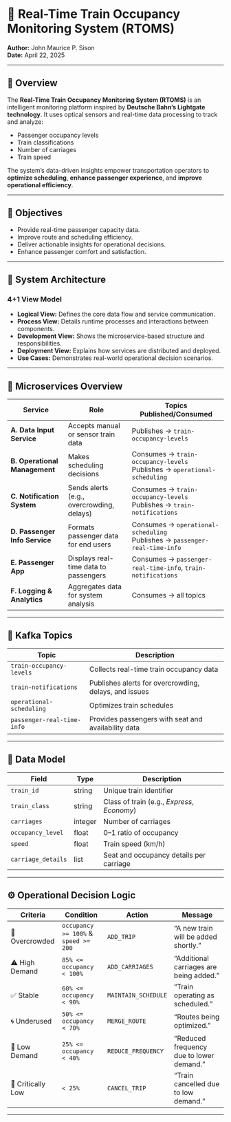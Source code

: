 # 🚅 Real-Time Train Occupancy Monitoring System (RTOMS)

**Author:** John Maurice P. Sison  
**Date:** April 22, 2025  

---

## 📘 Overview

The **Real-Time Train Occupancy Monitoring System (RTOMS)** is an intelligent monitoring platform inspired by **Deutsche Bahn’s Lightgate technology**. It uses optical sensors and real-time data processing to track and analyze:

- Passenger occupancy levels  
- Train classifications  
- Number of carriages  
- Train speed  

The system’s data-driven insights empower transportation operators to **optimize scheduling**, **enhance passenger experience**, and **improve operational efficiency**.

---

## 🎯 Objectives

- Provide real-time passenger capacity data.  
- Improve route and scheduling efficiency.  
- Deliver actionable insights for operational decisions.  
- Enhance passenger comfort and satisfaction.  

---

## 🧠 System Architecture

### 4+1 View Model
- **Logical View:** Defines the core data flow and service communication.  
- **Process View:** Details runtime processes and interactions between components.  
- **Development View:** Shows the microservice-based structure and responsibilities.  
- **Deployment View:** Explains how services are distributed and deployed.  
- **Use Cases:** Demonstrates real-world operational decision scenarios.  

---

## 🧩 Microservices Overview

| Service | Role | Topics Published/Consumed |
|----------|------|---------------------------|
| **A. Data Input Service** | Accepts manual or sensor train data | Publishes → `train-occupancy-levels` |
| **B. Operational Management** | Makes scheduling decisions | Consumes → `train-occupancy-levels`<br>Publishes → `operational-scheduling` |
| **C. Notification System** | Sends alerts (e.g., overcrowding, delays) | Consumes → `train-occupancy-levels`<br>Publishes → `train-notifications` |
| **D. Passenger Info Service** | Formats passenger data for end users | Consumes → `operational-scheduling`<br>Publishes → `passenger-real-time-info` |
| **E. Passenger App** | Displays real-time data to passengers | Consumes → `passenger-real-time-info`, `train-notifications` |
| **F. Logging & Analytics** | Aggregates data for system analysis | Consumes → all topics |

---

## 🧵 Kafka Topics

| Topic | Description |
|-------|--------------|
| `train-occupancy-levels` | Collects real-time train occupancy data |
| `train-notifications` | Publishes alerts for overcrowding, delays, and issues |
| `operational-scheduling` | Optimizes train schedules |
| `passenger-real-time-info` | Provides passengers with seat and availability data |

---

## 🚉 Data Model

| Field | Type | Description |
|--------|------|-------------|
| `train_id` | string | Unique train identifier |
| `train_class` | string | Class of train (e.g., *Express*, *Economy*) |
| `carriages` | integer | Number of carriages |
| `occupancy_level` | float | 0–1 ratio of occupancy |
| `speed` | float | Train speed (km/h) |
| `carriage_details` | list | Seat and occupancy details per carriage |

---

## ⚙️ Operational Decision Logic

| Criteria | Condition | Action | Message |
|-----------|------------|--------|----------|
| 🚨 Overcrowded | `occupancy >= 100%` & `speed >= 200` | `ADD_TRIP` | “A new train will be added shortly.” |
| ⚠ High Demand | `85% <= occupancy < 100%` | `ADD_CARRIAGES` | “Additional carriages are being added.” |
| ✅ Stable | `60% <= occupancy < 90%` | `MAINTAIN_SCHEDULE` | “Train operating as scheduled.” |
| 🌀 Underused | `50% <= occupancy < 70%` | `MERGE_ROUTE` | “Routes being optimized.” |
| 🧊 Low Demand | `25% <= occupancy < 40%` | `REDUCE_FREQUENCY` | “Reduced frequency due to lower demand.” |
| 🛑 Critically Low | `< 25%` | `CANCEL_TRIP` | “Train cancelled due to low demand.” |

---

